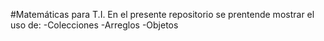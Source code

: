 #Matemáticas para T.I.
En el presente repositorio se prentende mostrar el uso de:
-Colecciones
-Arreglos
-Objetos

